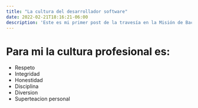 ```yaml
---
title: "La cultura del desarrollador software"
date: 2022-02-21T18:16:21-06:00
description: 'Este es mi primer post de la travesía en la Misión de Backend con Node JS de Launch X.'
---
```

# Para mi la cultura profesional es:

- Respeto
- Integridad
- Honestidad
- Disciplina
- Diversion
- Superteacion personal
